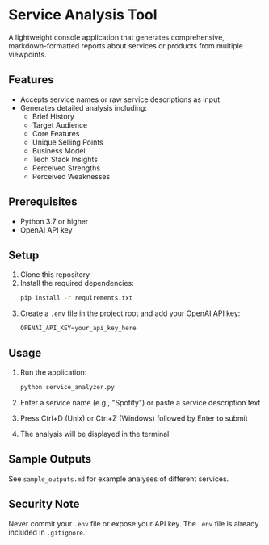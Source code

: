 # Service Analysis Tool

A lightweight console application that generates comprehensive, markdown-formatted reports about services or products from multiple viewpoints.

## Features

- Accepts service names or raw service descriptions as input
- Generates detailed analysis including:
  - Brief History
  - Target Audience
  - Core Features
  - Unique Selling Points
  - Business Model
  - Tech Stack Insights
  - Perceived Strengths
  - Perceived Weaknesses

## Prerequisites

- Python 3.7 or higher
- OpenAI API key

## Setup

1. Clone this repository
2. Install the required dependencies:
   ```bash
   pip install -r requirements.txt
   ```
3. Create a `.env` file in the project root and add your OpenAI API key:
   ```
   OPENAI_API_KEY=your_api_key_here
   ```

## Usage

1. Run the application:
   ```bash
   python service_analyzer.py
   ```

2. Enter a service name (e.g., "Spotify") or paste a service description text
3. Press Ctrl+D (Unix) or Ctrl+Z (Windows) followed by Enter to submit
4. The analysis will be displayed in the terminal

## Sample Outputs

See `sample_outputs.md` for example analyses of different services.

## Security Note

Never commit your `.env` file or expose your API key. The `.env` file is already included in `.gitignore`.
